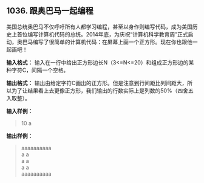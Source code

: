 ﻿## 1036. 跟奥巴马一起编程
美国总统奥巴马不仅呼吁所有人都学习编程，甚至以身作则编写代码，成为美国历史上首位编写计算机代码的总统。2014年底，为庆祝“计算机科学教育周”正式启动，奥巴马编写了很简单的计算机代码：在屏幕上画一个正方形。现在你也跟他一起画吧！

**输入格式：**
输入在一行中给出正方形边长N（3<=N<=20）和组成正方形边的某种字符C，间隔一个空格。

**输出格式：**
输出由给定字符C画出的正方形。但是注意到行间距比列间距大，所以为了让结果看上去更像正方形，我们输出的行数实际上是列数的50%（四舍五入取整）。

**输入样例：**
>10 a  

**输出样例：**
>aaaaaaaaaa  
a        a  
a        a  
a        a  
aaaaaaaaaa  